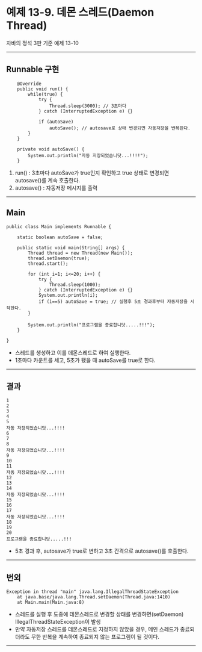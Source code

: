 # 예제 13-9. 데몬 스레드(Daemon Thread)

자바의 정석 3판 기준 예제 13-10

---

## Runnable 구현

```
    @Override
    public void run() {
        while(true) {
            try {
                Thread.sleep(3000); // 3초마다
            } catch (InterruptedException e) {}

            if (autoSave)
                autoSave(); // autosave로 상태 변경되면 자동저장을 반복한다.
        }
    }

    private void autoSave() {
        System.out.println("자동 저장되었습니닷...!!!!");
    }
```
1. run() : 3초마다 autoSave가 true인지 확인하고 true 상태로 변경되면 autosave()를 계속 호출한다.
2. autosave() : 자동저장 메시지를 출력

---

## Main
```
public class Main implements Runnable {

    static boolean autoSave = false;

    public static void main(String[] args) {
        Thread thread = new Thread(new Main());
        thread.setDaemon(true);
        thread.start();

        for (int i=1; i<=20; i++) {
            try {
                Thread.sleep(1000);
            } catch (InterruptedException e) {}
            System.out.println(i);
            if (i==5) autoSave = true; // 실행후 5초 경과후부터 자동저장을 시작한다.
        }

        System.out.println("프로그램을 종료합니닷.....!!!");
    }

}
```
- 스레드를 생성하고 이를 데몬스레드로 하여 실행한다.
- 1초마다 카운트를 세고, 5초가 됐을 때 autoSave를 true로 한다.

---

## 결과

```
1
2
3
4
5
자동 저장되었습니닷...!!!!
6
7
8
자동 저장되었습니닷...!!!!
9
10
11
자동 저장되었습니닷...!!!!
12
13
14
자동 저장되었습니닷...!!!!
15
16
17
자동 저장되었습니닷...!!!!
18
19
20
프로그램을 종료합니닷.....!!!
```
- 5초 경과 후, autosave가 true로 변하고 3초 간격으로 autosave()를 호출한다.

---

## 번외

```
Exception in thread "main" java.lang.IllegalThreadStateException
	at java.base/java.lang.Thread.setDaemon(Thread.java:1410)
	at Main.main(Main.java:8)
```
- 스레드를 실행 후 도중에 데몬스레드로 변경할 상태를 변경하면(setDaemon) IllegalThreadStateException이 발생
- 만약 자동저장 스레드를 데몬스레드로 지정하지 않았을 경우, 메인 스레드가 종료되더라도 무한 반복을 계속하여 종료되지 않는 프로그램이 될 것이다.

---